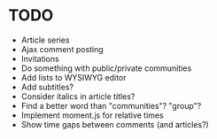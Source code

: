 TODO
====

- Article series
- Ajax comment posting
- Invitations
- Do something with public/private communities
- Add lists to WYSIWYG editor
- Add subtitles?
- Consider italics in article titles?
- Find a better word than "communities"? "group"?
- Implement moment.js for relative times
- Show time gaps between comments (and articles?)